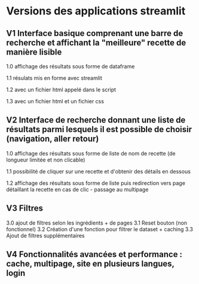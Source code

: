# Versions des applications streamlit

## V1 Interface basique comprenant une barre de recherche et affichant la "meilleure" recette de manière lisible

1.0 affichage des résultats sous forme de dataframe

1.1 résulats mis en forme avec streamlit

1.2 avec un fichier html appelé dans le script

1.3 avec un fichier html et un fichier css

## V2 Interface de recherche donnant une liste de résultats parmi lesquels il est possible de choisir (navigation, aller retour)

1.0 affichage des résultats sous forme de liste de nom de recette (de longueur limitée et non clicable)

1.1 possibilité de cliquer sur une recette et d'obtenir des détails en dessous

1.2 affichage des résultats sous forme de liste puis redirection vers page détaillant la recette en cas de clic - passage au multipage

## V3 Filtres
3.0 ajout de filtres selon les ingrédients + de pages
3.1 Reset bouton (non fonctionnel)
3.2 Création d'une fonction pour filtrer le dataset + caching
3.3 Ajout de filtres supplémentaires

## V4 Fonctionnalités avancées et performance : cache, multipage, site en plusieurs langues, login

